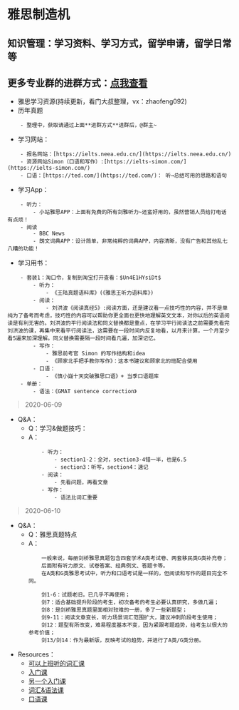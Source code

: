 雅思制造机
==


知识管理：学习资料、学习方式，留学申请，留学日常等
--
更多专业群的进群方式：[点我查看](http://mp.weixin.qq.com/s?__biz=MzI2Nzg5MjgyNg==&mid=100000431&idx=1&sn=9dc486a67414a3fd59a2fe8be9db93e6&chksm=6af6a39a5d812a8cb01b77b109d6ceb618393fc3c4671ba58d604814b7efaca4ea289bf52818#rd)
--


- 雅思学习资源(持续更新，看门大叔整理，vx：zhaofeng092)
- 历年真题
```
    - 整理中，获取请通过上面**进群方式**进群后，@群主~
```
- 学习网站：
```
    - 报名网站：[https://ielts.neea.edu.cn/](https://ielts.neea.edu.cn/)
    - 资源网站Simon（口语和写作）:[https://ielts-simon.com/](https://ielts-simon.com/)
    - 口语：[https://ted.com/](https://ted.com/)： 听→总结可用的思路和语句
```
- 学习App：
```
    - 听力：
        - 小站雅思APP：上面有免费的所有剑雅听力~还蛮好用的，虽然营销人员给打电话有点烦！
    - 阅读
        - BBC News
        - 朗文词典APP：设计简单，非常纯粹的词典APP，内容清晰，没有广告和其他乱七八糟的功能！
```
- 学习用书：
```
    - 套装1：淘口令，复制到淘宝打开查看：$Un4E1HYsiDt$
        - 听力：
            - 《王陆真题语料库》(《雅思王听力语料库》)
        - 阅读：
            - 刘洪波《阅读真经5》:阅读方面，还是建议看一点技巧性的内容，并不是单纯为了备考而考虑，技巧性的内容可以帮助你更全面也更快地理解英文文本，对你以后的英语阅读是有利无害的。刘洪波的平行阅读法和同义替换都是重点，在学习平行阅读法之前需要先看完刘洪波的课，再集中来看平行阅读法，这需要在一段时间内反复地看，以月来计算，一个月至少看5遍来加深理解。同义替换需要隔一段时间看几遍，加深记忆。
        - 写作：
            - 雅思前考官 Simon 的写作结构和idea
            - 《顾家北手把手教你写作》：这本书建议和顾家北的班配合使用
        - 口语：
            - 《慎小嶷十天突破雅思口语》+ 当季口语题库
    - 单册：
        - 语法：《GMAT sentence correction》
```
        

> 2020-06-09
- Q&A：
    - Q：学习&做题技巧：
    - A：
        ```
            - 听力：
                - section1-2：全对，section3-4错一半，也是6.5
                - section3：听写，section4：速记
            - 阅读：
                - 先看问题，再看文章
            - 写作：
                - 语法比词汇重要
      ```

> 2020-06-10
- Q&A：
    - Q：雅思真题特点
    - A：
        ```
            一般来说，每册剑桥雅思真题包含四套学术A类考试卷、两套移民类G类补充卷；
            后面附有听力原文、试卷答案、经典例文、答题卡等。
            在A类和G类雅思考试中，听力和口语考试是一样的，但阅读和写作的题目完全不同。
      
            剑1-6：试题老旧，已几乎不再使用；
            剑7：适合基础提升阶段的考生，初次备考的考生必要认真研究，多做几遍；
            剑8：是剑桥雅思真题里面相对较难的一册，多了一些新题型；
            剑9-11：阅读文章变长，听力场景词汇范围扩大，建议冲刺阶段考生使用；
            剑12：题型有所改变，难易程度基本不变，因为紧跟考题趋势，给考生以很大的参考价值；
            剑13/剑14：作为最新版，反映考试的趋势，并进行了A类/G类分册。
        ```
- Resources：
    - [可以上班听的词汇课](https://www.bilibili.com/video/BV1K7411u7wT?from=search&seid=12586699784643161847)
    - [入门课](https://www.bilibili.com/video/BV18Z4y1W7KQ/?p=2&t=65)
    - [另一个入门课](https://www.bilibili.com/video/BV1D4411C7bY?from=search&seid=9769990998247159232)
    - [词汇&语法课](https://www.bilibili.com/video/BV1Gb411G78d?from=search&seid=9769990998247159232)
    - [口语课](https://www.bilibili.com/video/BV14Q4y1P7nw?from=search&seid=9769990998247159232)
